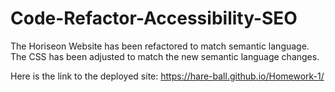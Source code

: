 # Code-Refactor-Accessibility-SEO

The Horiseon Website has been refactored to match semantic language. The CSS has been adjusted to match the new semantic language changes.

Here is the link to the deployed site: https://hare-ball.github.io/Homework-1/
